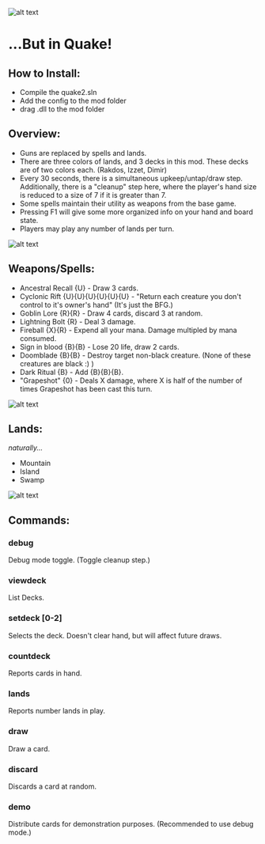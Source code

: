 ![alt text](https://media.wizards.com/2018/images/daily/gcYrmy5q9f.png "MTG Logo")

# ...But in Quake!

## How to Install:
* Compile the quake2.sln
* Add the config to the mod folder
* drag .dll to the mod folder

## Overview:
* Guns are replaced by spells and lands.
* There are three colors of lands, and 3 decks in this mod. These decks are of two colors each. (Rakdos, Izzet, Dimir)
* Every 30 seconds, there is a simultaneous upkeep/untap/draw step. Additionally, there is a "cleanup" step here, where the player's hand size is reduced to a size of 7 if it is greater than 7.
* Some spells maintain their utility as weapons from the base game.
* Pressing F1 will give some more organized info on your hand and board state.
* Players may play any number of lands per turn.

![alt text](https://media.magic.wizards.com/images/featured/EN_Liliana_PWCard_Vess_InlineB_2.png "lily")
## Weapons/Spells:
* Ancestral Recall {U} - Draw 3 cards.
* Cyclonic Rift {U}{U}{U}{U}{U}{U} - "Return each creature you don't control to it's owner's hand" (It's just the BFG.)
* Goblin Lore {R}{R} - Draw 4 cards, discard 3 at random.
* Lightning Bolt {R} - Deal 3 damage.
* Fireball {X}{R} - Expend all your mana. Damage multipled by mana consumed.
* Sign in blood {B}{B} - Lose 20 life, draw 2 cards.
* Doomblade {B}{B} - Destroy target non-black creature. (None of these creatures are black :) )
* Dark Ritual {B} - Add {B}{B}{B}.
* "Grapeshot" {0} - Deals X damage, where X is half of the number of times Grapeshot has been cast this turn. 

![alt text](https://img.pngio.com/duel-decks-ajani-vs-nicol-bolas-magic-the-gathering-nicol-bolas-png-829_420.png "Bolas")
## Lands:
*naturally...*

* Mountain
* Island
* Swamp

![alt text](https://www.pngkit.com/png/full/145-1458869_jace-beleren-ultra-pro-magic-the-gathering-shadows.png "jace")
## Commands: 
### debug
Debug mode toggle. (Toggle cleanup step.)

### viewdeck
List Decks. 

### setdeck [0-2]
Selects the deck. Doesn't clear hand, but will affect future draws.

### countdeck
Reports cards in hand.

### lands
Reports number lands in play.

### draw
Draw a card.

### discard
Discards a card at random.

### demo
Distribute cards for demonstration purposes. (Recommended to use debug mode.)

